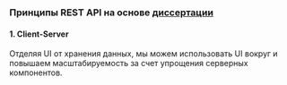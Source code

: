 ### Принципы REST API на основе [диссертации](https://translated.turbopages.org/proxy_u/en-ru.ru.2385d227-671ad9c2-b1dd4128-74722d776562/https/ics.uci.edu/~fielding/pubs/dissertation/rest_arch_style.htm#sec_5_1)

#### 1. Client-Server
Отделяя UI от хранения данных, мы можем использовать UI вокруг  и повышаем масштабируемость за счет упрощения серверных компонентов.